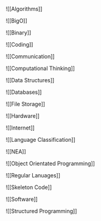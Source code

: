 ![[Algorithms]]

![[BigO]]

![[Binary]]

![[Coding]]

![[Communication]]

![[Computational Thinking]]

![[Data Structures]]

![[Databases]]

![[File Storage]]

![[Hardware]]

![[Internet]]

![[Language Classification]]

![[NEA]]

![[Object Orientated Programming]]

![[Regular Lanuages]]

![[Skeleton Code]]

![[Software]]

![[Structured Programming]]